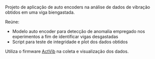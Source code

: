 
Projeto de aplicação de auto encoders na análise de dados de vibração obtidos em uma viga biengastada.

Reúne:
- Modelo auto encoder para detecção de anomalia empregado nos experimentos a fim de identificar vigas desgastadas
- Script para teste de integridade e plot dos dados obtidos

Utiliza o firmware [ActVib](https://github.com/eduardobatista/ActVib) na coleta e visualização dos dados.